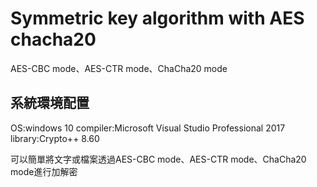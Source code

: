 # Symmetric key algorithm with AES chacha20
 AES-CBC mode、AES-CTR mode、ChaCha20 mode
## 系統環境配置
OS:windows 10
compiler:Microsoft Visual Studio Professional 2017
library:Crypto++ 8.60

可以簡單將文字或檔案透過AES-CBC mode、AES-CTR mode、ChaCha20 mode進行加解密
